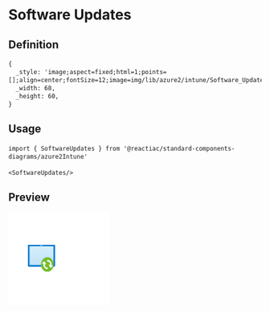 # Software Updates

## Definition

```
{
  _style: 'image;aspect=fixed;html=1;points=[];align=center;fontSize=12;image=img/lib/azure2/intune/Software_Updates.svg;strokeColor=none;',
  _width: 68,
  _height: 60,
}
```

## Usage

```
import { SoftwareUpdates } from '@reactiac/standard-components-diagrams/azure2Intune'

<SoftwareUpdates/>
```

## Preview

<img src="./software-updates.png" width="200"/>
